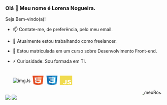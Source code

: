 ### Olá 👋 Meu nome é Lorena Nogueira.

Seja Bem-vindo(a)!

- 📫 Contate-me, de preferência, pelo meu email. 
- 🔭 Atualmente estou trabalhando como freelancer.
- 🌱 Estou matriculada em um curso sobre Desenvolvimento Front-end.
- ⚡ Curiosidade: Sou formada em TI.



 
  <div style="display: inline_block"><br>
  <img align="center" alt="imgJs" height="40" width="50" src="https://cdn.jsdelivr.net/gh/devicons/devicon/icons/java/java-original-wordmark.svg">
  <img align="center" alt="imgHTML" height="30" width="40" src="https://raw.githubusercontent.com/devicons/devicon/master/icons/html5/html5-original.svg">
  <img align="center" alt="imgCSS" height="30" width="40" src="https://raw.githubusercontent.com/devicons/devicon/master/icons/css3/css3-original.svg">
  <img align="center" alt="imgJs" height="30" width="40" src="https://raw.githubusercontent.com/devicons/devicon/master/icons/javascript/javascript-plain.svg">
  
 <img align="right" alt="meuRosto" height="150" style="border-radius:50px;" src="https://media.licdn.com/dms/image/D4D03AQEWEqGPAUg1oA/profile-displayphoto-shrink_200_200/0/1673913972137?e=1679529600&v=beta&t=28Qm3tsd4cfB9qi7iJkLPr1LPFqcGfrjkA2BKuBaL-A">
</div>

##
  <div>
       <a href="https://www.instagram.com/lorenanogueira730/" target="_blank"><img src="https://img.shields.io/badge/-Instagram-%23E4405F?style=for-the-badge&logo=instagram&logoColor=white" target="_blank"></a>
      <a href="https://www.linkedin.com/in/lorena-nogueira-4725aa243/" target="_blank"><img src="https://img.shields.io/badge/-LinkedIn-%230077B5?style=for-the-badge&logo=linkedin&logoColor=white" target="_blank"></a> 
     
   </div>


